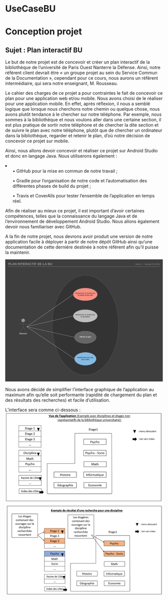 # UseCaseBU
<h1>Conception projet</h1>

<h2>Sujet : Plan interactif BU </h2>

<p>
Le but de notre projet est de concevoir et créer un plan interactif de la bibliothèque de l’université de Paris Ouest Nanterre la Défense. Ainsi, notre référent client devrait être « un groupe projet au sein du Service Commun de la Documentation », cependant pour ce cours, nous aurons un référent intermédiaire, qui sera notre enseignant, M. Rousseau.
</p>
<p>
Le cahier des charges de ce projet a pour contraintes le fait de concevoir ce plan pour une application web et/ou mobile. Nous avons choisi de le réaliser pour une application mobile. En effet, après réflexion, il nous a semblé logique que 
lorsque nous cherchons notre chemin ou quelque chose, nous avons plutôt tendance à le chercher sur notre téléphone. Par exemple, nous sommes à la bibliothèque et nous voulons aller dans une certaine section, il est plus pratique de sortir 
notre téléphone et de chercher la dite section et de suivre le plan avec notre téléphone, plutôt que de chercher un ordinateur dans la bibliothèque, regarder et retenir le plan, d’où notre décision de concevoir ce projet sur mobile.
</p>
<p>
Ainsi, nous allons devoir concevoir et réaliser ce projet sur Android Studio et donc en langage Java. Nous utiliserons également :
  <li>
    <ul>•	GitHub pour la mise en commun de notre travail ;</ul>
    <ul>•	Gradle pour l’organisation de notre code et l’automatisation des différentes phases de build du projet ;</ul>
    <ul>•	Travis  et CoverAlls pour tester l’ensemble de l’application en temps réel.</ul>
  </li>
</p>
<p>
Afin de réaliser au mieux ce projet, il est important d’avoir certaines compétences, telles que la connaissance du langage Java et de l’environnement de développement Android Studio. Nous allons également devoir nous familiariser avec GitHub.
</p>
<p>
A la fin de notre projet, nous devrons avoir produit une version de notre application facile à déployer à partir de notre dépôt GitHub ainsi qu’une documentation de cette dernière destinée à notre référent afin qu’il puisse la maintenir.
</p>

<img src="https://raw.githubusercontent.com/Mohamed-MIAGE/UseCaseBU/master/Documents/img/UseCaseBU%20-%20Dark.png"/>

<p>
Nous avons décidé de simplifier l’interface graphique de l’application au maximum afin qu’elle soit performante (rapidité de chargement du plan et des résultats des recherches) et facile d’utilisation.
</p>
<p>
L’interface sera comme ci-dessous :
<br/>
<img src="https://raw.githubusercontent.com/Mohamed-MIAGE/UseCaseBU/master/Documents/img/vue_appli_base.png" />

<img src="https://raw.githubusercontent.com/Mohamed-MIAGE/UseCaseBU/master/Documents/img/vue_appli_recherche.png" />
</p>
